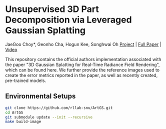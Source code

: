 # Unsupervised 3D Part Decomposition via Leveraged Gaussian Splatting
JaeGoo Choy*, Geonho Cha, Hogun Kee, Songhwai Oh
[Project](https://choonsik93.github.io/artnerf/) | [Full Paper]() | [Video](https://youtu.be/4B10ItDZNK0?si=KAZPVlScu1L7_YTB) 

This repository contains the official authors implementation associated with the paper "3D Gaussian Splatting for Real-Time Radiance Field Rendering", which can be found here. We further provide the reference images used to create the error metrics reported in the paper, as well as recently created, pre-trained models.

## Environmental Setups

```bash
git clone https://github.com/rllab-snu/ArtGS.git
cd ArtGS
git submodule update --init --recursive
make build-image
```
